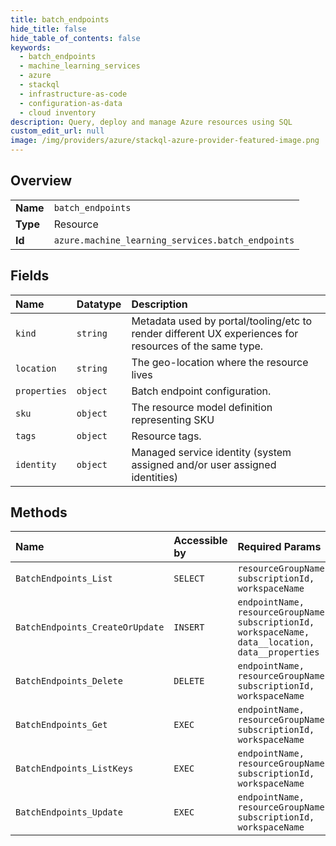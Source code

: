 ```yaml
---
title: batch_endpoints
hide_title: false
hide_table_of_contents: false
keywords:
  - batch_endpoints
  - machine_learning_services
  - azure    
  - stackql
  - infrastructure-as-code
  - configuration-as-data
  - cloud inventory
description: Query, deploy and manage Azure resources using SQL
custom_edit_url: null
image: /img/providers/azure/stackql-azure-provider-featured-image.png
---
```

  
    

## Overview
<table><tbody>
<tr><td><b>Name</b></td><td><code>batch_endpoints</code></td></tr>
<tr><td><b>Type</b></td><td>Resource</td></tr>
<tr><td><b>Id</b></td><td><code>azure.machine_learning_services.batch_endpoints</code></td></tr>
</tbody></table>

## Fields
| Name | Datatype | Description |
|:-----|:---------|:------------|
| `kind` | `string` | Metadata used by portal/tooling/etc to render different UX experiences for resources of the same type. |
| `location` | `string` | The geo-location where the resource lives |
| `properties` | `object` | Batch endpoint configuration. |
| `sku` | `object` | The resource model definition representing SKU |
| `tags` | `object` | Resource tags. |
| `identity` | `object` | Managed service identity (system assigned and/or user assigned identities) |
## Methods
| Name | Accessible by | Required Params |
|:-----|:--------------|:----------------|
| `BatchEndpoints_List` | `SELECT` | `resourceGroupName, subscriptionId, workspaceName` |
| `BatchEndpoints_CreateOrUpdate` | `INSERT` | `endpointName, resourceGroupName, subscriptionId, workspaceName, data__location, data__properties` |
| `BatchEndpoints_Delete` | `DELETE` | `endpointName, resourceGroupName, subscriptionId, workspaceName` |
| `BatchEndpoints_Get` | `EXEC` | `endpointName, resourceGroupName, subscriptionId, workspaceName` |
| `BatchEndpoints_ListKeys` | `EXEC` | `endpointName, resourceGroupName, subscriptionId, workspaceName` |
| `BatchEndpoints_Update` | `EXEC` | `endpointName, resourceGroupName, subscriptionId, workspaceName` |
